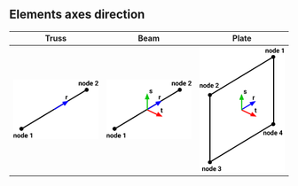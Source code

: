 ## Elements axes direction

|Truss|Beam|Plate|
|:-----:|:----:|:-----:|
|![This is an image](./assets/images/truss_element_axes_direction.svg)|![This is an image](./assets/images/beam_element_axes_direction.svg)|![This is an image](./assets/images/plate_element_axes_direction.svg)|
